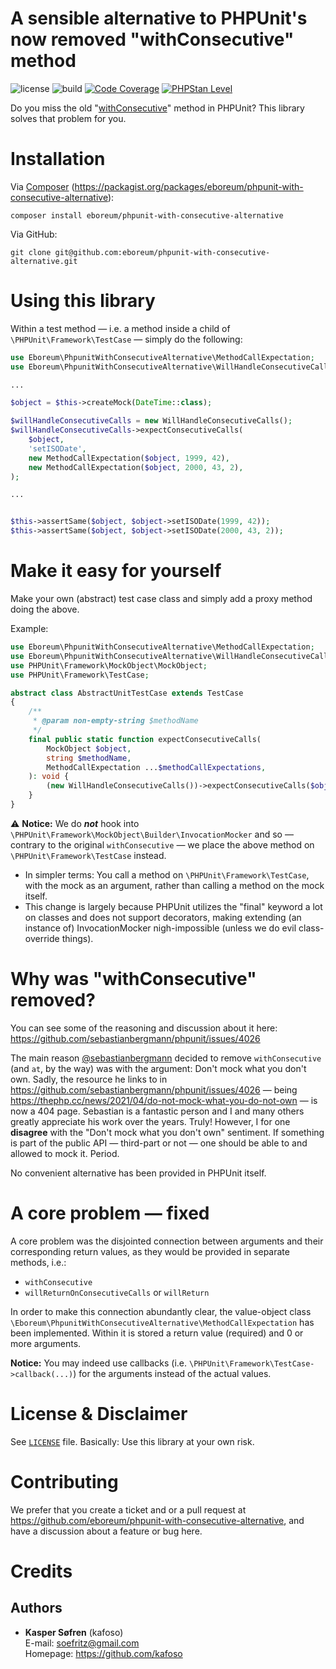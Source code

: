 A sensible alternative to PHPUnit's now removed "withConsecutive" method
===============================

![license](https://img.shields.io/github/license/eboreum/phpunit-with-consecutive-alternative?label=license)
![build](https://github.com/eboreum/phpunit-with-consecutive-alternative/actions/workflows/build.yml/badge.svg?branch=main)
[![Code Coverage](https://img.shields.io/endpoint?url=https://gist.githubusercontent.com/kafoso/65fafc1ce636292d66a42dce4b4b751a/raw/test-coverage__main.json)](https://github.com/eboreum/phpunit-with-consecutive-alternative/actions)
[![PHPStan Level](https://img.shields.io/endpoint?url=https://gist.githubusercontent.com/kafoso/65fafc1ce636292d66a42dce4b4b751a/raw/phpstan-level__main.json)](https://github.com/eboreum/phpunit-with-consecutive-alternative/actions)

Do you miss the old "[withConsecutive](https://docs.phpunit.de/en/8.5/test-doubles.html?highlight=withconsecutive#test-doubles-mock-objects-examples-with-consecutive-php)" method in PHPUnit? This library solves that problem for you.

# Installation

Via [Composer](https://getcomposer.org/) (https://packagist.org/packages/eboreum/phpunit-with-consecutive-alternative):

    composer install eboreum/phpunit-with-consecutive-alternative

Via GitHub:

    git clone git@github.com:eboreum/phpunit-with-consecutive-alternative.git

# Using this library

Within a test method — i.e. a method inside a child of `\PHPUnit\Framework\TestCase` — simply do the following:

```php
use Eboreum\PhpunitWithConsecutiveAlternative\MethodCallExpectation;
use Eboreum\PhpunitWithConsecutiveAlternative\WillHandleConsecutiveCalls;

...

$object = $this->createMock(DateTime::class);

$willHandleConsecutiveCalls = new WillHandleConsecutiveCalls();
$willHandleConsecutiveCalls->expectConsecutiveCalls(
    $object,
    'setISODate',
    new MethodCallExpectation($object, 1999, 42),
    new MethodCallExpectation($object, 2000, 43, 2),
);

...


$this->assertSame($object, $object->setISODate(1999, 42));
$this->assertSame($object, $object->setISODate(2000, 43, 2));
```

# Make it easy for yourself

Make your own (abstract) test case class and simply add a proxy method doing the above.

Example:

```php
use Eboreum\PhpunitWithConsecutiveAlternative\MethodCallExpectation;
use Eboreum\PhpunitWithConsecutiveAlternative\WillHandleConsecutiveCalls;
use PHPUnit\Framework\MockObject\MockObject;
use PHPUnit\Framework\TestCase;

abstract class AbstractUnitTestCase extends TestCase
{
    /**
     * @param non-empty-string $methodName
     */
    final public static function expectConsecutiveCalls(
        MockObject $object,
        string $methodName,
        MethodCallExpectation ...$methodCallExpectations,
    ): void {
        (new WillHandleConsecutiveCalls())->expectConsecutiveCalls($object, $methodName, ...$methodCallExpectations);
    }
}
```

⚠️ **Notice:** We do _**not**_ hook into `\PHPUnit\Framework\MockObject\Builder\InvocationMocker` and so — contrary to the original `withConsecutive` — we place the above method on `\PHPUnit\Framework\TestCase` instead.

 - In simpler terms: You call a method on `\PHPUnit\Framework\TestCase`, with the mock as an argument, rather than calling a method on the mock itself.
 - This change is largely because PHPUnit utilizes the "final" keyword a lot on classes and does not support decorators, making extending (an instance of) InvocationMocker nigh-impossible (unless we do evil class-override things).

# Why was "withConsecutive" removed?

You can see some of the reasoning and discussion about it here: https://github.com/sebastianbergmann/phpunit/issues/4026

The main reason [@sebastianbergmann](https://github.com/sebastianbergmann) decided to remove `withConsecutive` (and `at`, by the way) was with the argument: Don't mock what you don't own. Sadly, the resource he links to in https://github.com/sebastianbergmann/phpunit/issues/4026 — being https://thephp.cc/news/2021/04/do-not-mock-what-you-do-not-own — is now a 404 page. Sebastian is a fantastic person and I and many others greatly appreciate his work over the years. Truly! However, I for one **disagree** with the "Don't mock what you don't own" sentiment. If something is part of the public API — third-part or not — one should be able to and allowed to mock it. Period.

No convenient alternative has been provided in PHPUnit itself.

# A core problem — fixed

A core problem was the disjointed connection between arguments and their corresponding return values, as they would be provided in separate methods, i.e.:

 - `withConsecutive`
 - `willReturnOnConsecutiveCalls` or `willReturn`

In order to make this connection abundantly clear, the value-object class `\Eboreum\PhpunitWithConsecutiveAlternative\MethodCallExpectation` has been implemented. Within it is stored a return value (required) and 0 or more arguments.

**Notice:** You may indeed use callbacks (i.e. `\PHPUnit\Framework\TestCase->callback(...)`) for the arguments instead of the actual values.

# License & Disclaimer

See [`LICENSE`](LICENSE) file. Basically: Use this library at your own risk.

# Contributing

We prefer that you create a ticket and or a pull request at https://github.com/eboreum/phpunit-with-consecutive-alternative, and have a discussion about a feature or bug here.

# Credits

## Authors

- **Kasper Søfren** (kafoso)<br>E-mail: <a href="mailto:soefritz@gmail.com">soefritz@gmail.com</a><br>Homepage: <a href="https://github.com/kafoso">https://github.com/kafoso</a>
